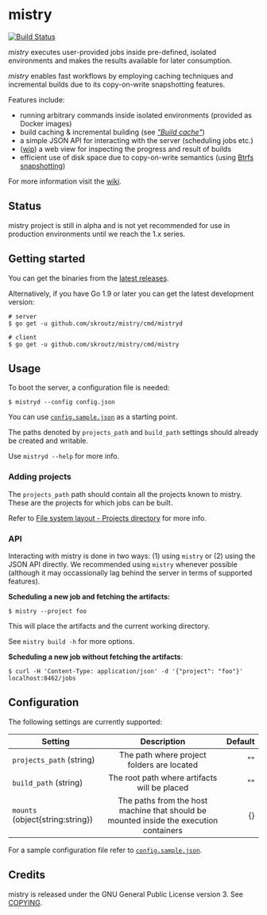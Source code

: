 mistry
====================================
[![Build Status](https://api.travis-ci.org/skroutz/mistry.svg?branch=master)](https://travis-ci.org/skroutz/mistry)

*mistry* executes user-provided jobs inside pre-defined, isolated
environments and makes the results available for later consumption.

*mistry* enables fast workflows by employing caching techniques and incremental
builds due to its copy-on-write snapshotting features.

Features include:

- running arbitrary commands inside isolated environments (provided as Docker images)
- build caching & incremental building (see [*"Build cache"*](https://github.com/skroutz/mistry/wiki/Build-cache))
- a simple JSON API for interacting with the server (scheduling jobs etc.)
- ([wip](https://github.com/skroutz/mistry/pull/17)) a web view for inspecting the progress and result of builds
- efficient use of disk space due to copy-on-write semantics (using [Btrfs snapshotting](https://en.wikipedia.org/wiki/Btrfs#Subvolumes_and_snapshots))

For more information visit the [wiki](https://github.com/skroutz/mistry/wiki).






Status
-------------------------------------------------
mistry project is still in alpha and is not yet recommended for use in
production environments until we reach the 1.x series.






Getting started
-------------------------------------------------
You can get the binaries from the
[latest releases](https://github.com/skroutz/mistry/releases).

Alternatively, if you have Go 1.9 or later you can get the
latest development version:

```shell
# server
$ go get -u github.com/skroutz/mistry/cmd/mistryd

# client
$ go get -u github.com/skroutz/mistry/cmd/mistry
```





Usage
--------------------------------------------------
To boot the server, a configuration file is needed:

```shell
$ mistryd --config config.json
```

You can use [`config.sample.json`](cmd/mistryd/config.sample.json)
as a starting point.

The paths denoted by `projects_path` and `build_path` settings should already
be created and writable.

Use `mistryd --help` for more info.




### Adding projects

The `projects_path` path should contain all the projects known to mistry.
These are the projects for which jobs can be built.

Refer to [File system layout - Projects directory](https://github.com/skroutz/mistry/wiki/File-system-layout#projects-directory) for more info.






### API

Interacting with mistry is done in two ways: (1) using `mistry` or (2)
using the JSON API directly. We recommended using `mistry` whenever possible
(although it may occassionally lag behind the server in terms of
supported features).

**Scheduling a new job and fetching the artifacts:**
```shell
$ mistry --project foo
```
This will place the artifacts and the current working directory.

See `mistry build -h` for more options.

**Scheduling a new job without fetching the artifacts**:
``` shell
$ curl -H 'Content-Type: application/json' -d '{"project": "foo"}' localhost:8462/jobs
```







Configuration
-------------------------------------------------
The following settings are currently supported:

| Setting        | Description           | Default  |
| ------------- |:-------------:| -----:|
| `projects_path` (string)      | The path where project folders are located | "" |
| `build_path` (string)      | The root path where artifacts will be placed       |   "" |
| `mounts` (object{string:string}) |  The paths from the host machine that should be mounted inside the execution containers     |    {} |

For a sample configuration file refer to [`config.sample.json`](cmd/mistryd/config.sample.json).




Credits
-------------------------------------------------
mistry is released under the GNU General Public License version 3. See [COPYING](COPYING).
